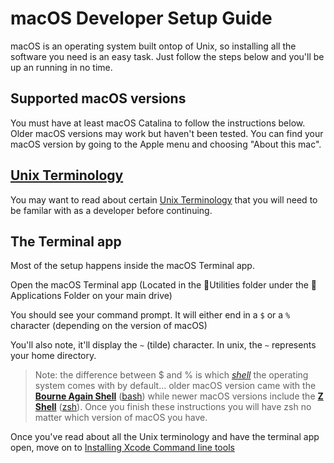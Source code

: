 # macOS Developer Setup Guide

macOS is an operating system built ontop of Unix, so installing all the software
you need is an easy task. Just follow the steps below and you'll be up an running
in no time.

## Supported macOS versions

You must have at least macOS Catalina to follow the instructions below. Older macOS
versions may work but haven't been tested. You can find your macOS version by
going to the Apple menu and choosing "About this mac".

## [Unix Terminology]

You may want to read about certain [Unix Terminology] that you will need to be familar with as a developer before continuing.

## The Terminal app

Most of the setup happens inside the macOS Terminal app.

Open the macOS Terminal app (Located in the 📁Utilities folder under the 📁Applications Folder on your main drive)

You should see your command prompt. It will either end in a `$` or a `%` character (depending on the version of macOS)

You'll also note, it'll display the `~` (tilde) character. In unix, the `~`
represents your home directory.

> Note: the difference between $ and % is which *[shell]* the operating system
> comes with by default... older macOS version came with the **[Bourne Again Shell]** ([bash])
> while newer macOS versions include the **[Z Shell]** ([zsh]).
> Once you finish these instructions you will have zsh no matter which version
> of macOS you have.

Once you've read about all the Unix terminology and have the terminal app open, move on to [Installing Xcode Command line tools]

[shell]:https://en.wikipedia.org/wiki/Shell_%28computing%29
[Ansible]:https://ansible.com
[Unix Terminology]:resources/unix-terminology.md
[Bourne Again Shell]:https://www.gnu.org/software/bash/
[bash]:https://www.gnu.org/software/bash/
[Z Shell]:https://www.zsh.org/
[zsh]:https://www.zsh.org/
[Installing Xcode Command line tools]:xcode-command-line-tools-setup.md
